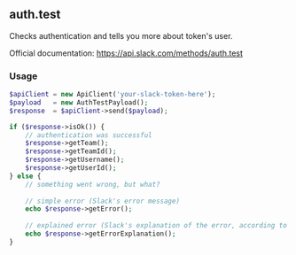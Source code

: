 ## auth.test

Checks authentication and tells you more about token's user.

Official documentation: https://api.slack.com/methods/auth.test


### Usage

```php
$apiClient = new ApiClient('your-slack-token-here');
$payload   = new AuthTestPayload();
$response  = $apiClient->send($payload);

if ($response->isOk()) {
    // authentication was successful
    $response->getTeam();
    $response->getTeamId();
    $response->getUsername();
    $response->getUserId();
} else {
    // something went wrong, but what?
    
    // simple error (Slack's error message)
    echo $response->getError();
    
    // explained error (Slack's explanation of the error, according to the documentation)
    echo $response->getErrorExplanation();
}
```
